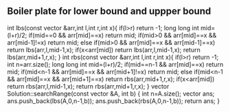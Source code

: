 ## Boiler plate for lower bound and uppper bound  
int lbs(const vector<int> &arr,int l,int r,int x){
    if(l>r) return -1;
    long long int mid=(l+r)/2;
    if(mid==0 && arr[mid]==x) return mid;
    if(mid>0 && arr[mid]==x && arr[mid-1]!=x) return mid;
    else if(mid>0 && arr[mid]==x && arr[mid-1]==x) return lbs(arr,l,mid-1,x);
    if(x<arr[mid]) return lbs(arr,l,mid-1,x);
    return lbs(arr,mid+1,r,x);
}
int rbs(const vector<int> &arr,int l,int r,int x){
    if(l>r) return -1;
    int n=arr.size();
    long long int mid=(l+r)/2;
    if(mid==n-1 && arr[mid]==x) return mid;
    if(mid<n-1 && arr[mid]==x && arr[mid+1]!=x) return mid;
    else if(mid<n-1 && arr[mid]==x && arr[mid+1]==x) return rbs(arr,mid+1,r,x);
    if(x<arr[mid]) return rbs(arr,l,mid-1,x);
    return rbs(arr,mid+1,r,x);
}
vector<int> Solution::searchRange(const vector<int> &A, int b) {
    int n=A.size();
    vector<int> ans;
    ans.push_back(lbs(A,0,n-1,b));
    ans.push_back(rbs(A,0,n-1,b));
    return ans;
}
